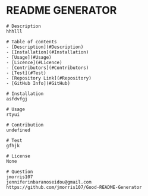 # README GENERATOR
    # Description
    hhhlll

    # Table of contents
    - [Description](#Description)
    - [Installation](#Installation)
    - [Usage](#Usage)
    - [Licence](#Licence)
    - [Contributors](#Contributors)
    - [Test](#Test)
    - [Repository Link](#Repository)
    - [GitHub Info](#GitHub) 

    # Installation
    asfdvfgj

    # Usage
    rtyui

    # Contribution
    undefined

    # Test
    gfhjk

    # License
    None

    # Question
    jmorris107
    jenniferinbaranoseidou@gmail.com
    https://github.com/jmorris107/Good-README-Generator


   


  